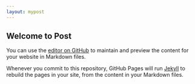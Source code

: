 ```yaml
---
layout: mypost
---
```


## Welcome to Post

You can use the [editor on GitHub](https://github.com/manuel-dileo/manuel-dileo.github.io/edit/master/index.md) to maintain and preview the content for your website in Markdown files.

Whenever you commit to this repository, GitHub Pages will run [Jekyll](https://jekyllrb.com/) to rebuild the pages in your site, from the content in your Markdown files.
